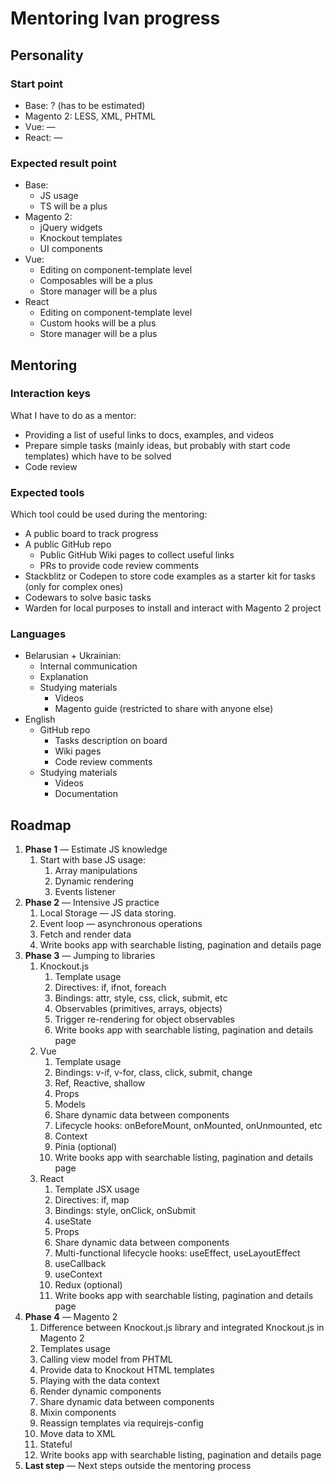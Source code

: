 # Mentoring Ivan progress

## Personality

### Start point

- Base: ? (has to be estimated)
- Magento 2: LESS, XML, PHTML
- Vue: —
- React: —

### Expected result point

- Base: 
    - JS usage
    - TS will be a plus
- Magento 2: 
    - jQuery widgets
    - Knockout templates
    - UI components
- Vue: 
    - Editing on component-template level
    - Composables will be a plus
    - Store manager will be a plus
- React
    - Editing on component-template level
    - Custom hooks will be a plus
    - Store manager will be a plus

## Mentoring

### Interaction keys

What I have to do as a mentor:
- Providing a list of useful links to docs, examples, and videos
- Prepare simple tasks (mainly ideas, but probably with start code templates) which have to be solved
- Code review

### Expected tools

Which tool could be used during the mentoring:
- A public board to track progress
- A public GitHub repo
    - Public GitHub Wiki pages to collect useful links
    - PRs to provide code review comments
- Stackblitz or Codepen to store code examples as a starter kit for tasks (only for complex ones)
- Codewars to solve basic tasks
- Warden for local purposes to install and interact with Magento 2 project

### Languages

- Belarusian + Ukrainian:
    - Internal communication
    - Explanation
    - Studying materials
        - Videos
        - Magento guide (restricted to share with anyone else)
- English
    - GitHub repo 
        - Tasks description on board
        - Wiki pages
        - Code review comments
    - Studying materials
        - Videos
        - Documentation

## Roadmap

1. **Phase 1** — Estimate JS knowledge
    1. Start with base JS usage:
        1. Array manipulations
        2. Dynamic rendering
        3. Events listener
2. **Phase 2** — Intensive JS practice
    1. Local Storage — JS data storing.
    2. Event loop — asynchronous operations
    3. Fetch and render data
    4. Write books app with searchable listing, pagination and details page
3. **Phase 3** — Jumping to libraries
    1. Knockout.js
        1. Template usage
        2. Directives: if, ifnot, foreach
        3. Bindings: attr, style, css, click, submit, etc
        4. Observables (primitives, arrays, objects)
        5. Trigger re-rendering for object observables
        6. Write books app with searchable listing, pagination and details page
    2. Vue
        1. Template usage
        2. Bindings: v-if, v-for, class, click, submit, change
        3. Ref, Reactive, shallow
        4. Props
        5. Models
        6. Share dynamic data between components
        7. Lifecycle hooks: onBeforeMount, onMounted, onUnmounted, etc
        8. Context
        9. Pinia (optional)
        10. Write books app with searchable listing, pagination and details page
    3. React
        1. Template JSX usage
        2. Directives: if, map
        3. Bindings: style, onClick, onSubmit
        4. useState
        5. Props
        6. Share dynamic data between components
        7. Multi-functional lifecycle hooks: useEffect, useLayoutEffect
        8. useCallback
        9. useContext
        10. Redux (optional)
        11. Write books app with searchable listing, pagination and details page
4. **Phase 4** — Magento 2
    1. Difference between Knockout.js library and integrated Knockout.js in Magento 2
    2. Templates usage
    3. Calling view model from PHTML
    4. Provide data to Knockout HTML templates
    5. Playing with the data context
    6. Render dynamic components
    7. Share dynamic data between components
    8. Mixin components
    9. Reassign templates via requirejs-config
    10. Move data to XML
    11. Stateful
    12. Write books app with searchable listing, pagination and details page
5. **Last step** — Next steps outside the mentoring process



